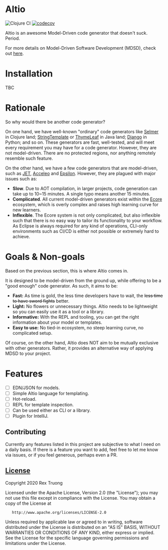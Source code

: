 # Altio
![Clojure CI](https://github.com/aratare-tech/altio-core/workflows/Clojure%20CI/badge.svg?branch=master)
[![codecov](https://codecov.io/gh/aratare-tech/altio-core/branch/master/graph/badge.svg?token=RJCEPYBF3I)](https://codecov.io/gh/aratare-tech/altio-core)

Altio is an awesome Model-Driven code generator that doesn't suck. Period.

For more details on Model-Driven Software Development (MDSD), check out [here](https://en.wikipedia.org/wiki/Model-driven_engineering).

# Installation
TBC

# Rationale
So why would there be another code generator?

On one hand, we have well-known "ordinary" code generators like [Selmer](https://github.com/yogthos/Selmer) in Clojure land; [StringTemplate](https://www.stringtemplate.org/) or [ThymeLeaf](https://www.thymeleaf.org/) in Java land; [Django](https://docs.djangoproject.com/en/dev/ref/templates/builtins/) in Python; and so on. These generators are fast, well-tested, and will meet every requirement you may have for a code generator. However, they are not model-driven. There are no protected regions, nor anything remotely resemble such feature.

On the other hand, we have a few code generators that are model-driven, such as [JET](https://projects.eclipse.org/projects/modeling.m2t.jet), [Acceleo](https://www.eclipse.org/acceleo/) and [Epsilon](https://www.eclipse.org/epsilon/). However, they are plagued with major issues such as:
- **Slow**. Due to AOT compilation, in larger projects, code generation can take up to 10~15 minutes. A single typo means another 15 minutes.
- **Complicated**. All current model-driven generators exist within the [Ecore](https://wiki.eclipse.org/Ecore) ecosystem, which is overly complex and raises high learning curve for new learners.
- **Inflexible**. The Ecore system is not only complicated, but also inflexible such that there is no easy way to tailor its functionality to your workflow. As Eclipse is always required for any kind of operations, CLI-only environments such as CI/CD is either not possible or extremely hard to achieve.

# Goals & Non-goals
Based on the previous section, this is where Altio comes in.

It is designed to be model-driven from the ground up, while offering to be a "good enough" code generator. As such, it aims to be:
- **Fast:** As time is gold, the less time developers have to wait, the ~~less time to have sword fights~~ better.
- **Light:** No flowers or unnecessary things. Altio needs to be lightweight so you can easily use it as a tool or a library.
- **Informative:** With the REPL and tooling, you can get the right information about your model or templates.
- **Easy to use:** No tied-in ecosystem, no steep learning curve, no complicated setup.

Of course, on the other hand, Altio does NOT aim to be mutually exclusive with other generators. Rather, it provides an alternative way of applying MDSD to your project.

# Features
- [ ] EDN/JSON for models.
- [ ] Simple Altio language for templating.
- [ ] Hot-reload.
- [ ] REPL for template inspection.
- [ ] Can be used either as CLI or a library.
- [ ] Plugin for IntelliJ.

## Contributing
Currently any features listed in this project are subjective to what I need on a daily basis. If there is a feature you want to add, feel free to let me know via issues, or if you feel generous, perhaps even a PR.

## [License](https://github.com/aratare-tech/altio/blob/master/LICENSE)
Copyright 2020 Rex Truong

Licensed under the Apache License, Version 2.0 (the "License");
you may not use this file except in compliance with the License.
You may obtain a copy of the License at

       http://www.apache.org/licenses/LICENSE-2.0

Unless required by applicable law or agreed to in writing, software
distributed under the License is distributed on an "AS IS" BASIS,
WITHOUT WARRANTIES OR CONDITIONS OF ANY KIND, either express or implied.
See the License for the specific language governing permissions and
limitations under the License.
